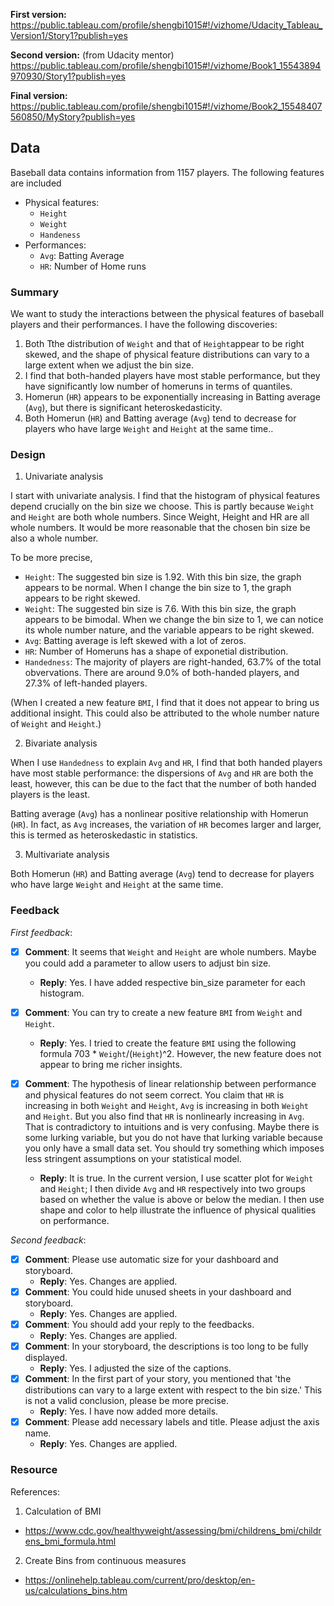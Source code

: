 **First version:**
https://public.tableau.com/profile/shengbi1015#!/vizhome/Udacity_Tableau_Version1/Story1?publish=yes

**Second version:** (from Udacity mentor)
https://public.tableau.com/profile/shengbi1015#!/vizhome/Book1_15543894970930/Story1?publish=yes

**Final version:**
https://public.tableau.com/profile/shengbi1015#!/vizhome/Book2_15548407560850/MyStory?publish=yes



## Data 
Baseball data contains information from 1157 players. The following features are included
- Physical features:
    - `Height`
    - `Weight`
    - `Handeness`
- Performances:
    - `Avg`: Batting Average
    - `HR`: Number of Home runs


### Summary
We want to study the interactions between the physical features of baseball players and their performances. I have the following discoveries:
1. Both Tthe distribution of `Weight` and that of `Height`appear to be right skewed, and the shape of physical feature distributions can vary to a large extent when we adjust the bin size.
2. I find that both-handed players have most stable performance, but they have significantly low number of homeruns in terms of quantiles.
3. Homerun (`HR`) appears to be exponentially increasing in Batting average (`Avg`), but there is significant heteroskedasticity.
4. Both Homerun (`HR`) and Batting average (`Avg`) tend to decrease for players who have large `Weight` and `Height` at the same time..

### Design

1. Univariate analysis

I start with univariate analysis. I find that the histogram of physical features depend crucially on the bin size we choose. This is partly because `Weight` and `Height` are both whole numbers. Since Weight, Height and HR are all whole numbers. It would be more reasonable that the chosen bin size be also a whole number.

To be more precise, 
- `Height`: The suggested bin size is 1.92. With this bin size, the graph appears to be normal. When I change the bin size to 1, the graph appears to be right skewed.
- `Weight`: The suggested bin size is 7.6. With this bin size, the graph appears to be bimodal. When we change the bin size to 1, we can notice its whole number nature, and the variable appears to be right skewed.
- `Avg`: Batting average is left skewed with a lot of zeros. 
- `HR`: Number of Homeruns has a shape of exponetial distribution. 
- `Handedness`: The majority of players are right-handed, 63.7% of the total obvervations. There are around 9.0% of both-handed players, and 27.3% of left-handed players.

(When I created a new feature `BMI`, I find that it does not appear to bring us additional insight. This could also be attributed to the whole number nature of `Weight` and `Height`.)


2. Bivariate analysis

When I use `Handedness` to explain `Avg` and `HR`, I find that both handed players have most stable performance: the dispersions of `Avg` and `HR` are both the least, however, this can be due to the fact that the number of both handed players is the least.

Batting average (`Avg`) has a nonlinear positive relationship with Homerun (`HR`). In fact, as `Avg` increases, the variation of `HR` becomes larger and larger, this is termed as heteroskedastic in statistics.

3. Multivariate analysis

Both Homerun (`HR`) and Batting average (`Avg`) tend to decrease for players who have large `Weight` and `Height` at the same time.


### Feedback

*First feedback*:

- [x] **Comment**: It seems that `Weight` and `Height` are whole numbers. Maybe you could add a parameter to allow users to adjust bin size.
    - **Reply**: Yes. I have added respective bin_size parameter for each histogram.

- [x] **Comment**: You can try to create a new feature `BMI` from `Weight` and `Height`.
    - **Reply**: Yes. I tried to create the feature `BMI` using the following formula 703 * `Weight`/(`Height`)^2. However, the new feature does not appear to bring me richer insights.
    
- [x] **Comment**: The hypothesis of linear relationship between performance and physical features do not seem correct. You claim that `HR` is increasing in both `Weight` and `Height`, `Avg` is increasing in both `Weight` and `Height`. But you also find that `HR` is nonlinearly increasing in `Avg`. That is contradictory to intuitions and is very confusing. Maybe there is some lurking variable, but you do not have that lurking variable because you only have a small data set. You should try something which imposes less stringent assumptions on your statistical model.
    - **Reply**: It is true. In the current version, I use scatter plot for `Weight` and `Height`; I then divide `Avg` and `HR` respectively into two groups based on whether the value is above or below the median. I then use shape and color to help illustrate the influence of physical qualities on performance. 
    
*Second feedback*:

- [x] **Comment**: Please use automatic size for your dashboard and storyboard.
    - **Reply**: Yes. Changes are applied.
- [x] **Comment**: You could hide unused sheets in your dashboard and storyboard.
    - **Reply**: Yes. Changes are applied.
- [x] **Comment**: You should add your reply to the feedbacks.
    - **Reply**: Yes. Changes are applied.
- [x] **Comment**: In your storyboard, the descriptions is too long to be fully displayed. 
    - **Reply**: Yes. I adjusted the size of the captions.
- [x] **Comment**: In the first part of your story, you mentioned that 'the distributions can vary to a large extent with respect to the bin size.' This is not a valid conclusion, please be more precise.  
    - **Reply**: Yes. I have now added more details.
- [x] **Comment**: Please add necessary labels and title. Please adjust the axis name.
    - **Reply**: Yes. Changes are applied.




### Resource

References:
1. Calculation of BMI
  - https://www.cdc.gov/healthyweight/assessing/bmi/childrens_bmi/childrens_bmi_formula.html
2. Create Bins from continuous measures
  - https://onlinehelp.tableau.com/current/pro/desktop/en-us/calculations_bins.htm
